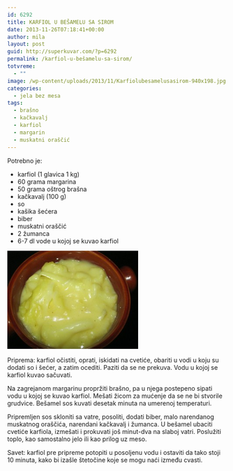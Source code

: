 ```yaml
---
id: 6292
title: KARFIOL U BEŠAMELU SA SIROM
date: 2013-11-26T07:18:41+00:00
author: mila
layout: post
guid: http://superkuvar.com/?p=6292
permalink: /karfiol-u-bešamelu-sa-sirom/
totvreme:
  - ""
image: /wp-content/uploads/2013/11/Karfiolubesamelusasirom-940x198.jpg
categories:
  - jela bez mesa
tags:
  - brašno
  - kačkavalj
  - karfiol
  - margarin
  - muskatni oraščić
---
```

Potrebno je:

  * karfiol (1 glavica 1 kg)
  * 60 grama margarina
  * 50 grama oštrog brašna
  * kačkavalj (100 g)
  * so
  * kašika šećera
  * biber
  * muskatni oraščić
  * 2 žumanca
  * 6-7 dl vode u kojoj se kuvao karfiol

[<img class="alignnone size-medium wp-image-6294" src="/wp-content/uploads/2013/11/Karfiolubesamelusasirom-300x225.jpg" alt="Karfiolubesamelusasirom" width="300" height="225" />](/wp-content/uploads/2013/11/Karfiolubesamelusasirom.jpg)

Priprema: karfiol očistiti, oprati, iskidati na cvetiće, obariti u vodi u koju su dodati so i šećer, a zatim ocediti. Paziti da se ne prekuva. Vodu u kojoj se karfiol kuvao sačuvati.

Na zagrejanom margarinu propržiti brašno, pa u njega postepeno sipati vodu u kojoj se kuvao karfiol. Mešati žicom za mućenje da se ne bi stvorile grudvice. Bešamel sos kuvati desetak minuta na umerenoj temperaturi.

Pripremljen sos skloniti sa vatre, posoliti, dodati biber, malo narendanog muskatnog oraščića, narendani kačkavalj i žumanca. U bešamel ubaciti cvetiće karfiola, izmešati i prokuvati još minut-dva na slaboj vatri. Poslužiti toplo, kao samostalno jelo ili kao prilog uz meso.

Savet: karfiol pre pripreme potopiti u posoljenu vodu i ostaviti da tako stoji 10 minuta, kako bi izašle štetočine koje se mogu naći između cvasti.